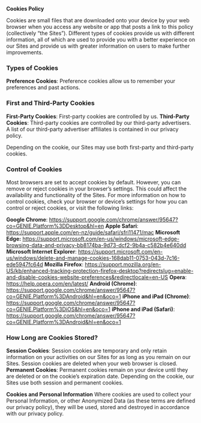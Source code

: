 **Cookies Policy**

Cookies are small files that are downloaded onto your device by your web browser when you access any website or app that posts a link to this policy (collectively “the Sites”). Different types of cookies provide us with different information, all of which are used to provide you with a better experience on our Sites and provide us with greater information on users to make further improvements.

### Types of Cookies
**Preference Cookies**: Preference cookies allow us to remember your preferences and past actions.

### First and Third-Party Cookies
**First-Party Cookies**: First-party cookies are controlled by us.
**Third-Party Cookies**: Third-party cookies are controlled by our third-party advertisers. A list of our third-party advertiser affiliates is contained in our privacy policy.

Depending on the cookie, our Sites may use both first-party and third-party cookies.

### Control of Cookies

Most browsers are set to accept cookies by default. However, you can remove or reject cookies in your browser’s settings. This could affect the availability and functionality of the Sites. For more information on how to control cookies, check your browser or device’s settings for how you can control or reject cookies, or visit the following links:

**Google Chrome**: https://support.google.com/chrome/answer/95647?co=GENIE.Platform%3DDesktop&hl=en
**Apple Safari**: https://support.apple.com/en-nz/guide/safari/sfri11471/mac
**Microsoft Edge:** https://support.microsoft.com/en-us/windows/microsoft-edge-browsing-data-and-privacy-bb8174ba-9d73-dcf2-9b4a-c582b4e640dd
**Microsoft Internet Explorer**: https://support.microsoft.com/en-us/windows/delete-and-manage-cookies-168dab11-0753-043d-7c16-ede5947fc64d
**Mozilla Firefox**: https://support.mozilla.org/en-US/kb/enhanced-tracking-protection-firefox-desktop?redirectslug=enable-and-disable-cookies-website-preferences&redirectlocale=en-US
**Opera**: https://help.opera.com/en/latest/
**Android (Chrome)**: https://support.google.com/chrome/answer/95647?co=GENIE.Platform%3DAndroid&hl=en&oco=1
**iPhone and iPad (Chrome)**: https://support.google.com/chrome/answer/95647?co=GENIE.Platform%3DiOS&hl=en&oco=1
**iPhone and iPad (Safari)**: https://support.google.com/chrome/answer/95647?co=GENIE.Platform%3DAndroid&hl=en&oco=1

### How Long are Cookies Stored?

**Session Cookies**: Session cookies are temporary and only retain information on your activities on our Sites for as long as you remain on our Sites. Session cookies are deleted when your web browser is closed.
**Permanent Cookies**: Permanent cookies remain on your device until they are deleted or on the cookie’s expiration date.
Depending on the cookie, our Sites use both session and permanent cookies.

**Cookies and Personal Information**
Where cookies are used to collect your Personal Information, or other Anonymized Data (as these terms are defined our privacy policy), they will be used, stored and destroyed in accordance with our privacy policy.
